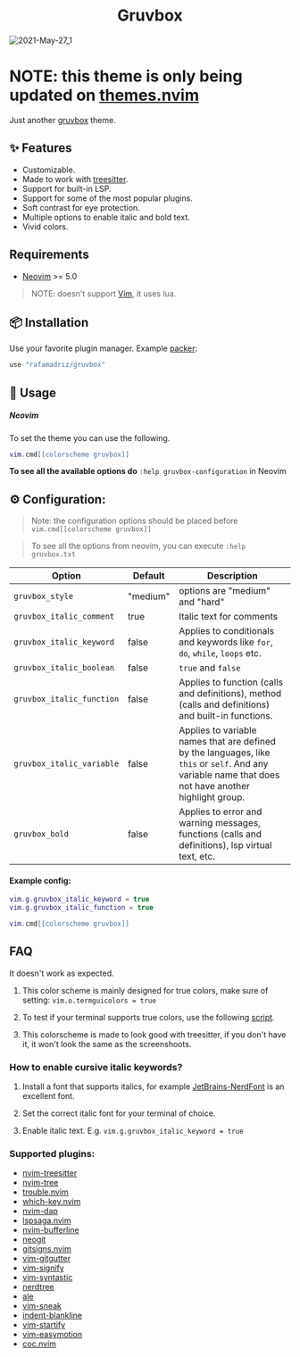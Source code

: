 <h1 align="center">
Gruvbox
</h1>

![2021-May-27_1](https://user-images.githubusercontent.com/67771985/119880097-6d144800-bf1b-11eb-81e9-cf31dbb4500b.png)

# NOTE: this theme is only being updated on [themes.nvim](https://github.com/rafamadriz/themes.nvim)

Just another [gruvbox](https://github.com/morhetz/gruvbox) theme.

## ✨ Features

- Customizable.
- Made to work with [treesitter](https://github.com/nvim-treesitter/nvim-treesitter).
- Support for built-in LSP.
- Support for some of the most popular plugins.
- Soft contrast for eye protection.
- Multiple options to enable italic and bold text.
- Vivid colors.

## Requirements

- [Neovim](https://github.com/neovim/neovim) >= 5.0

> NOTE: doesn't support [Vim](https://github.com/vim/vim), it uses lua.

## 📦 Installation

Use your favorite plugin manager. Example [packer](https://github.com/wbthomason/packer.nvim):

```lua
use "rafamadriz/gruvbox"
```

## 🚀 Usage

##### Neovim

To set the theme you can use the following.

```lua
vim.cmd[[colorscheme gruvbox]]
```

**To see all the available options do** `:help gruvbox-configuration` in Neovim

## ⚙️ Configuration:

> Note: the configuration options should be placed before `vim.cmd[[colorscheme gruvbox]]`

> To see all the options from neovim, you can execute `:help gruvbox.txt`

| Option                    | Default  | Description                                                                                                                                           |
| ------------------------- | -------- | ----------------------------------------------------------------------------------------------------------------------------------------------------- |
| `gruvbox_style`           | "medium" | options are "medium" and "hard"                                                                                                                       |
| `gruvbox_italic_comment`  | true     | Italic text for comments                                                                                                                              |
| `gruvbox_italic_keyword`  | false    | Applies to conditionals and keywords like `for`, `do`, `while`, `loops` etc.                                                                          |
| `gruvbox_italic_boolean ` | false    | `true` and `false`                                                                                                                                    |
| `gruvbox_italic_function` | false    | Applies to function (calls and definitions), method (calls and definitions) and built-in functions.                                                   |
| `gruvbox_italic_variable` | false    | Applies to variable names that are defined by the languages, like `this` or `self`. And any variable name that does not have another highlight group. |
| `gruvbox_bold`            | false    | Applies to error and warning messages, functions (calls and definitions), lsp virtual text, etc.                                                      |

#### Example config:

```lua
vim.g.gruvbox_italic_keyword = true
vim.g.gruvbox_italic_function = true

vim.cmd[[colorscheme gruvbox]]
```

## FAQ

It doesn't work as expected.

1. This color scheme is mainly designed for true colors, make sure of setting:
   `vim.o.termguicolors = true`

2. To test if your terminal supports true colors, use the following [script](https://gist.github.com/XVilka/8346728).

3. This colorscheme is made to look good with treesitter, if you don't have it, it won't look the same as the screenshoots.

### How to enable cursive italic keywords?

1. Install a font that supports italics, for example
   [JetBrains-NerdFont](https://www.nerdfonts.com/font-downloads) is an
   excellent font.

2. Set the correct italic font for your terminal of choice.

3. Enable italic text. E.g. `vim.g.gruvbox_italic_keyword = true`

### Supported plugins:

- [nvim-treesitter](https://github.com/nvim-treesitter/nvim-treesitter)
- [nvim-tree](https://github.com/kyazdani42/nvim-tree.lua)
- [trouble.nvim](https://github.com/folke/trouble.nvim)
- [which-key.nvim](https://github.com/folke/which-key.nvim)
- [nvim-dap](https://github.com/mfussenegger/nvim-dap)
- [lspsaga.nvim](https://github.com/glepnir/lspsaga.nvim)
- [nvim-bufferline](https://github.com/akinsho/nvim-bufferline.lua)
- [neogit](https://github.com/TimUntersberger/neogit)
- [gitsigns.nvim](https://github.com/lewis6991/gitsigns.nvim)
- [vim-gitgutter](https://github.com/airblade/vim-gitgutter)
- [vim-signify](https://github.com/mhinz/vim-signify)
- [vim-syntastic](https://github.com/vim-syntastic/syntastic)
- [nerdtree](https://github.com/preservim/nerdtree)
- [ale](https://github.com/dense-analysis/ale)
- [vim-sneak](https://github.com/justinmk/vim-sneak)
- [indent-blankline](https://github.com/lukas-reineke/indent-blankline.nvim)
- [vim-startify](https://github.com/mhinz/vim-startify)
- [vim-easymotion](https://github.com/easymotion/vim-easymotion)
- [coc.nvim](https://github.com/neoclide/coc.nvim)

